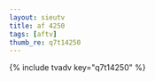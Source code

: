 ```yaml
--- 
layout: sieutv
title: af 4250
tags: [aftv]
thumb_re: q7t14250
---
```

{% include tvadv key="q7t14250" %} 
